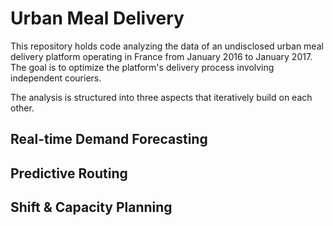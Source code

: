 # Urban Meal Delivery

This repository holds code
analyzing the data of an undisclosed urban meal delivery platform
operating in France from January 2016 to January 2017.
The goal is to
optimize the platform's delivery process involving independent couriers.

The analysis is structured into three aspects
that iteratively build on each other.

## Real-time Demand Forecasting

## Predictive Routing

## Shift & Capacity Planning
